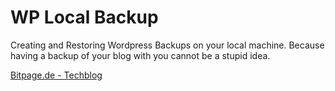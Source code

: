 # WP Local Backup
Creating and Restoring Wordpress Backups on your local machine. Because having a backup of your blog with you cannot be a stupid idea.


[Bitpage.de - Techblog](https://bitpage.de "Bitpage.de - Technikblog")


